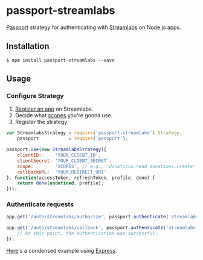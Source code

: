 # passport-streamlabs

[Passport](http://passportjs.org/) strategy for authenticating with [Streamlabs](https://streamlabs.com) on Node.js apps.

## Installation
`$ npm install passport-streamlabs --save`

## Usage
### Configure Strategy
1. [Register an app](https://streamlabs.com/dashboard/#/apps/register) on Streamlabs.
2. Decide what [scopes](https://twitchalerts.readme.io/docs/scopes) you're gonna use.
3. Register the strategy
```js
var StreamlabsStrategy = require('passport-streamlabs').Strategy,
    passport           = require('passport');

passport.use(new StreamlabsStrategy({
    clientID:     'YOUR_CLIENT_ID',
    clientSecret: 'YOUR_CLIENT_SECRET',
    scope:        'SCOPES', // e.g., 'donations.read donations.create' or ['donations.read', 'donations.create']
    callbackURL:  'YOUR_REDIRECT_URI'
}, function(accessToken, refreshToken, profile, done) {
    return done(undefined, profile);
}));
```

### Authenticate requests
```js
app.get('/auth/streamlabs/authorize', passport.authenticate('streamlabs'));

app.get('/auth/streamlabs/callback', passport.authenticate('streamlabs', { failureRedirect: '/auth/streamlabs/authorize' }), function(req, res) {
    // At this point, the authentication was successful.
});
```

[Here](https://github.com/johnRivs/passport-streamlabs/tree/master/example)'s a condensed example using [Express](https://expressjs.com/).
